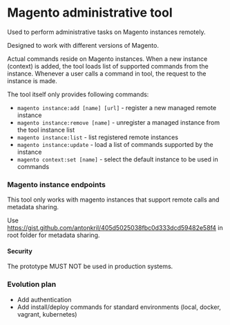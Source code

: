 # Magento administrative tool

Used to perform administrative tasks on Magento instances remotely.

Designed to work with different versions of Magento.

Actual commands reside on Magento instances. When a new instance (context) is added, the tool loads list of supported commands from the instance. Whenever a user calls a command in tool, the request to the instance is made.

The tool itself only provides following commands:

   * ```magento instance:add [name] [url]``` - register a new managed remote instance
   * ```magento instance:remove [name]``` - unregister a managed instance from the tool instance list
   * ```magento instance:list``` - list registered remote instances
   * ```magento instance:update``` - load a list of commands supported by the instance
   * ```magento context:set [name]``` - select the default instance to be used in commands
   
### Magento instance endpoints

This tool only works with magento instances that support remote calls and metadata sharing.

Use https://gist.github.com/antonkril/405d5025038fbc0d333dcd59482e58f4 in root folder for metadata sharing.

#### Security

The prototype MUST NOT be used in production systems.
   
### Evolution plan

* Add authentication
* Add install/deploy commands for standard environments (local, docker, vagrant, kubernetes)
